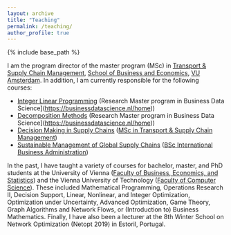 ```yaml
---
layout: archive
title: "Teaching"
permalink: /teaching/
author_profile: true
---
```


{% include base_path %}

<!-- {% for post in site.teaching reversed %}
  {% include archive-single.html %}
{% endfor %}
-->

I am the program director of the master program (MSc) in [Transport & Supply Chain Management](https://vu.nl/en/education/master/transport-and-supply-chain-management), [School of Business and Economics](https://vu.nl/en/about-vu/faculties/school-of-business-and-economics), [VU Amsterdam](https://vu.nl/en). In addition, I am currently responsible for the following courses:
- [Integer Linear Programming](https://businessdatascience.nl/courses/611/integer-linear-programming) (Research Master program in Business Data Science](https://businessdatascience.nl/home))
- [Decomposition Methods](https://businessdatascience.nl/courses/639/decomposition-methods) (Research Master program in Business Data Science](https://businessdatascience.nl/home))
- [Decision Making in Supply Chains](https://studiegids.vu.nl/en/Master/2022-2023/transport-and-supply-chain-management/E_TSCM_DMSC#/) ([MSc in Transport & Supply Chain Management](https://vu.nl/en/education/master/transport-and-supply-chain-management))
- [Sustainable Management of Global Supply Chains](https://studiegids.vu.nl/en/Bachelor/2022-2023/international-business-administration/E_IBA2_SMG#/) ([BSc International Business Administration](https://vu.nl/en/education/bachelor/international-business-administration))


In the past, I have taught a variety of courses for bachelor, master, and PhD students at the University of Vienna ([Faculty of Business, Economics, and Statistics](https://wirtschaftswissenschaften.univie.ac.at/en/)) and the Vienna University of Technology ([Faculty of Computer Science](https://informatics.tuwien.ac.at)). These included Mathematical Programming, Operations Research II, Decision Support, Linear, Nonlinear, and Integer Optimization, Optimization under Uncertainty, Advanced Optimization, Game Theory, Graph Algorithms and Network Flows, or (Introduction to) Business Mathematics. Finally, I have also been a lecturer at the 8th Winter School on Network Optimization (Netopt 2019) in Estoril, Portugal.

